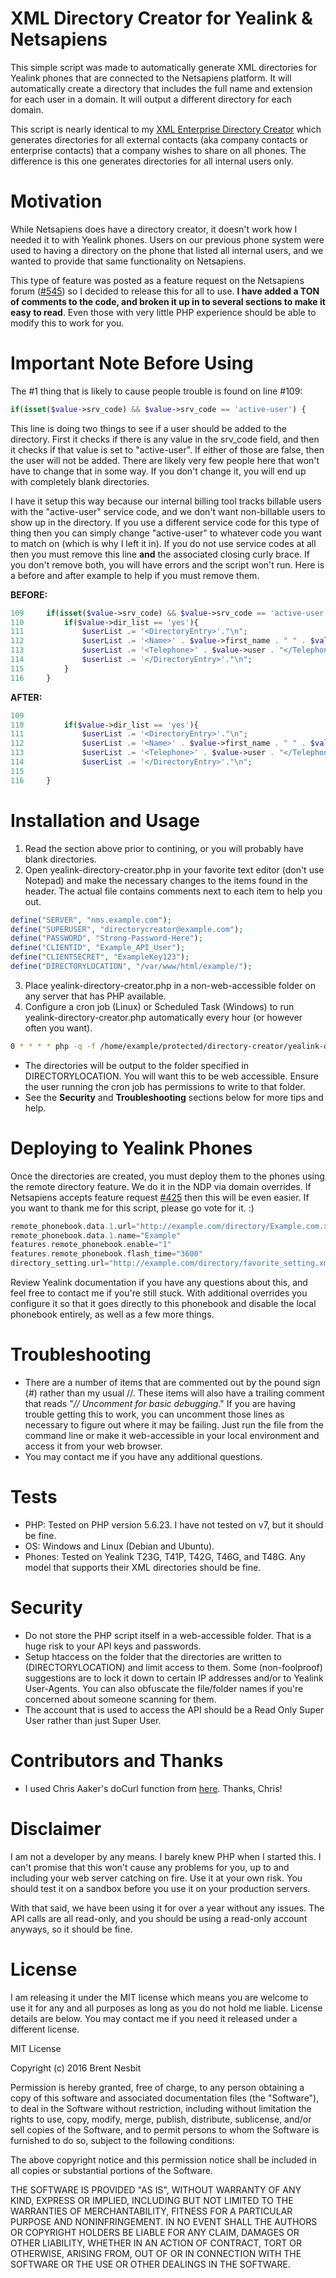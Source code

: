 # XML Directory Creator for Yealink & Netsapiens
This simple script was made to automatically generate XML directories for Yealink phones that are connected to the Netsapiens platform. It will automatically create a directory that includes the full name and extension for each user in a domain. It will output a different directory for each domain.

This script is nearly identical to my [XML Enterprise Directory Creator](https://github.com/nesb0t/yealink-enterprise-directory-creator) which generates directories for all external contacts (aka company contacts or enterprise contacts) that a company wishes to share on all phones. The difference is this one generates directories for all internal users only.

# Motivation
While Netsapiens does have a directory creator, it doesn't work how I needed it to with Yealink phones. Users on our previous phone system were used to having a directory on the phone that listed all internal users, and we wanted to provide that same functionality on Netsapiens.

This type of feature was posted as a feature request on the Netsapiens forum ([#545](https://forum.netsapiens.com/t/link-contacts-in-web-portal-to-show-on-yealink-directory/545/)) so I decided to release this for all to use. **I have added a TON of comments to the code, and broken it up in to several sections to make it easy to read**. Even those with very little PHP experience should be able to modify this to work for you.

# Important Note Before Using
The #1 thing that is likely to cause people trouble is found on line #109:
```php
if(isset($value->srv_code) && $value->srv_code == 'active-user') {
```
This line is doing two things to see if a user should be added to the directory. First it checks if there is any value in the srv_code field, and then it checks if that value is set to "active-user". If either of those are false, then the user will not be added. There are likely very few people here that won't have to change that in some way. If you don't change it, you will end up with completely blank directories. 

I have it setup this way because our internal billing tool tracks billable users with the "active-user" service code, and we don't want non-billable users to show up in the directory. If you use a different service code for this type of thing then you can simply change "active-user" to whatever code you want to match on (which is why I left it in). If you do not use service codes at all then you must remove this line **and** the associated closing curly brace. If you don't remove both, you will have errors and the script won't run. Here is a before and after example to help if you must remove them.

**BEFORE:**
```php
109     if(isset($value->srv_code) && $value->srv_code == 'active-user'){
110         if($value->dir_list == 'yes'){	
111             $userList .= '<DirectoryEntry>'."\n";
112             $userList .= '<Name>' . $value->first_name . " " . $value->last_name ."</Name> \n";
113             $userList .= '<Telephone>' . $value->user . "</Telephone> \n";
114             $userList .= '</DirectoryEntry>'."\n";
115         }
116     }
```
**AFTER:**
```php
109     
110         if($value->dir_list == 'yes'){	
111             $userList .= '<DirectoryEntry>'."\n";
112             $userList .= '<Name>' . $value->first_name . " " . $value->last_name ."</Name> \n";
113             $userList .= '<Telephone>' . $value->user . "</Telephone> \n";
114             $userList .= '</DirectoryEntry>'."\n";
115         
116     }
```
# Installation and Usage
1. Read the section above prior to contining, or you will probably have blank directories.
2. Open yealink-directory-creator.php in your favorite text editor (don't use Notepad) and make the necessary changes to the items found in the header. The actual file contains comments next to each item to help you out.
```php
define("SERVER", "nms.example.com");
define("SUPERUSER", "directorycreator@example.com");
define("PASSWORD", "Strong-Password-Here");
define("CLIENTID", "Example_API_User");
define("CLIENTSECRET", "ExampleKey123");
define("DIRECTORYLOCATION", "/var/www/html/example/");
```
3. Place yealink-directory-creator.php in a non-web-accessible folder on any server that has PHP available.
4. Configure a cron job (Linux) or Scheduled Task (Windows) to run yealink-directory-creator.php automatically every hour (or however often you want).
```sh
0 * * * * php -q -f /home/example/protected/directory-creator/yealink-directory-creator.php > /dev/null 2>&1
```
- The directories will be output to the folder specified in DIRECTORYLOCATION. You will want this to be web accessible. Ensure the user running the cron job has permissions to write to that folder. 
- See the **Security** and **Troubleshooting** sections below for more tips and help.

# Deploying to Yealink Phones
Once the directories are created, you must deploy them to the phones using the remote directory feature. We do it in the NDP via domain overrides. If Netsapiens accepts feature request [#425](https://forum.netsapiens.com/t/ndp-adding-tokens-variables-to-overrides/425) then this will be even easier. If you want to thank me for this script, please go vote for it. :)

```php
remote_phonebook.data.1.url="http://example.com/directory/Example.com.xml"
remote_phonebook.data.1.name="Example"
features.remote_phonebook.enable="1"
features.remote_phonebook.flash_time="3600"
directory_setting.url="http://example.com/directory/favorite_setting.xml"
```

Review Yealink documentation if you have any questions about this, and feel free to contact me if you're still stuck. With additional overrides you configure it so that it goes directly to this phonebook and disable the local phonebook entirely, as well as a few more things.

# Troubleshooting
- There are a number of items that are commented out by the pound sign (#) rather than my usual //. These items will also have a trailing comment that reads "*// Uncomment for basic debugging*." If you are having trouble getting this to work, you can uncomment those lines as necessary to figure out where it may be failing. Just run the file from the command line or make it web-accessible in your local environment and access it from your web browser.
- You may contact me if you have any additional questions.

# Tests
- PHP: Tested on PHP version 5.6.23. I have not tested on v7, but it should be fine.
- OS: Windows and Linux (Debian and Ubuntu).
- Phones: Tested on Yealink T23G, T41P, T42G, T46G, and T48G. Any model that supports their XML directories should be fine.

# Security
- Do not store the PHP script itself in a web-accessible folder. That is a huge risk to your API keys and passwords.
- Setup htaccess on the folder that the directories are written to (DIRECTORYLOCATION) and limit access to them. Some (non-foolproof) suggestions are to lock it down to certain IP addresses and/or to Yealink User-Agents. You can also obfuscate the file/folder names if you're concerned about someone scanning for them.
- The account that is used to access the API should be a Read Only Super User rather than just Super User.

# Contributors and Thanks
- I used Chris Aaker's doCurl function from [here](https://github.com/aaker/domain-selfsignup). Thanks, Chris!

# Disclaimer
I am not a developer by any means. I barely knew PHP when I started this. I can't promise that this won't cause any problems for you, up to and including your web server catching on fire. Use it at your own risk. You should test it on a sandbox before you use it on your production servers.

With that said, we have been using it for over a year without any issues. The API calls are all read-only, and you should be using a read-only account anyways, so it should be fine.

# License

I am releasing it under the MIT license which means you are welcome to use it for any and all purposes as long as you do not hold me liable. License details are below. You may contact me if you need it released under a different license.

MIT License

Copyright (c) 2016 Brent Nesbit

Permission is hereby granted, free of charge, to any person obtaining a copy
of this software and associated documentation files (the "Software"), to deal
in the Software without restriction, including without limitation the rights
to use, copy, modify, merge, publish, distribute, sublicense, and/or sell
copies of the Software, and to permit persons to whom the Software is
furnished to do so, subject to the following conditions:

The above copyright notice and this permission notice shall be included in all
copies or substantial portions of the Software.

THE SOFTWARE IS PROVIDED "AS IS", WITHOUT WARRANTY OF ANY KIND, EXPRESS OR
IMPLIED, INCLUDING BUT NOT LIMITED TO THE WARRANTIES OF MERCHANTABILITY,
FITNESS FOR A PARTICULAR PURPOSE AND NONINFRINGEMENT. IN NO EVENT SHALL THE
AUTHORS OR COPYRIGHT HOLDERS BE LIABLE FOR ANY CLAIM, DAMAGES OR OTHER
LIABILITY, WHETHER IN AN ACTION OF CONTRACT, TORT OR OTHERWISE, ARISING FROM,
OUT OF OR IN CONNECTION WITH THE SOFTWARE OR THE USE OR OTHER DEALINGS IN THE
SOFTWARE.